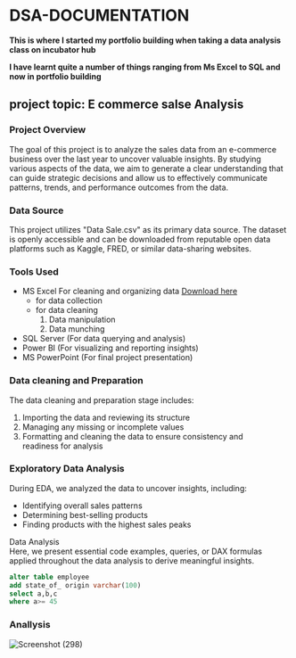 # DSA-DOCUMENTATION
 **This is where I started my portfolio building when taking a data analysis class on incubator hub**

**I have learnt quite a number of things ranging from Ms Excel to SQL and now in portfolio building**

## project topic: E commerce salse Analysis

### Project Overview
The goal of this project is to analyze the sales data from an e-commerce business over the last year to uncover valuable insights. By studying various aspects of the data, we aim to generate a clear understanding that can guide strategic decisions and allow us to effectively communicate patterns, trends, and performance outcomes from the data.

### Data Source
This project utilizes "Data Sale.csv" as its primary data source. The dataset is openly accessible and can be downloaded from reputable open data platforms such as Kaggle, FRED, or similar data-sharing websites.

### Tools Used
- MS Excel For cleaning and organizing data [Download here](https://www.Microsoft.com)
   - for data collection
   - for data cleaning
      1. Data manipulation
      2. Data munching 
- SQL Server (For data querying and analysis)  
- Power BI (For visualizing and reporting insights)  
- MS PowerPoint (For final project presentation)

### Data cleaning and Preparation
The data cleaning and preparation stage includes:  
1. Importing the data and reviewing its structure  
2. Managing any missing or incomplete values  
3. Formatting and cleaning the data to ensure consistency and readiness for analysis

### Exploratory Data Analysis  
During EDA, we analyzed the data to uncover insights, including:  
- Identifying overall sales patterns  
- Determining best-selling products  
- Finding products with the highest sales peaks

Data Analysis  
Here, we present essential code examples, queries, or DAX formulas applied throughout the data analysis to derive meaningful insights.

 ``` SQL
alter table employee
add state_of_ origin varchar(100)
select a,b,c
where a>= 45
```
### Anallysis

![Screenshot (298)](https://github.com/user-attachments/assets/28837e48-dbb1-41a1-ae3e-97e6d26512ed)

